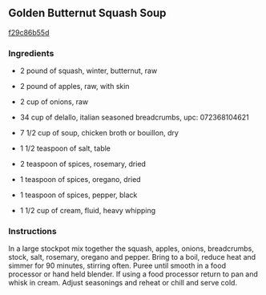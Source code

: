 ## Golden Butternut Squash Soup

[f29c86b55d](http://www.food.com/recipe/golden-butternut-squash-soup-56880)

### Ingredients

 - 2 pound of squash, winter, butternut, raw

 - 2 pound of apples, raw, with skin

 - 2 cup of onions, raw

 - 34 cup of delallo, italian seasoned breadcrumbs, upc: 072368104621

 - 7 1/2 cup of soup, chicken broth or bouillon, dry

 - 1 1/2 teaspoon of salt, table

 - 2 teaspoon of spices, rosemary, dried

 - 1 teaspoon of spices, oregano, dried

 - 1 teaspoon of spices, pepper, black

 - 1 1/2 cup of cream, fluid, heavy whipping

### Instructions

In a large stockpot mix together the squash, apples, onions, breadcrumbs, stock, salt, rosemary, oregano and pepper. Bring to a boil, reduce heat and simmer for 90 minutes, stirring often. Puree until smooth in a food processor or hand held blender. If using a food processor return to pan and whisk in cream. Adjust seasonings and reheat or chill and serve cold.